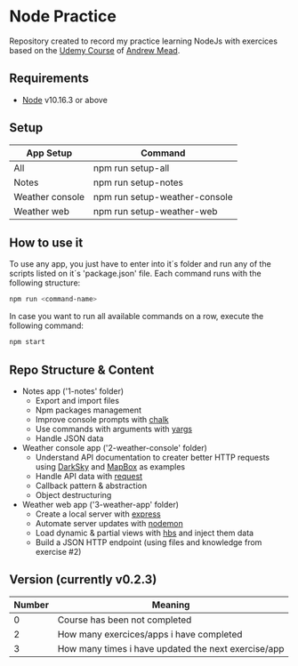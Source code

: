 # Node Practice
Repository created to record my practice learning NodeJs with exercices based on the [Udemy Course](https://www.udemy.com/course/the-complete-nodejs-developer-course-2) of [Andrew Mead](https://www.udemy.com/user/andrewmead/).

## Requirements
 - [Node](https://nodejs.org/en/download/) v10.16.3 or above

## Setup
| App Setup | Command |
| ------ | ------ |
| All | npm run setup-all |
| Notes | npm run setup-notes |
| Weather console | npm run setup-weather-console |
| Weather web | npm run setup-weather-web |

## How to use it
To use any app, you just have to enter into it´s folder and run any of the scripts listed on it´s 'package.json' file. Each command runs with the following structure:
```sh
npm run <command-name>
```
In case you want to run all available commands on a row, execute the following command:
```sh
npm start
```

## Repo Structure & Content
 - Notes app ('1-notes' folder)
    - Export and import files
    - Npm packages management
    - Improve console prompts with [chalk](https://www.npmjs.com/package/chalk)
    - Use commands with arguments with [yargs](https://www.npmjs.com/package/yargs)
    - Handle JSON data
 - Weather console app ('2-weather-console' folder)
    - Understand API documentation to creater better HTTP requests using [DarkSky](darksky.net/dev) and [MapBox](docs.mapbox.com/api) as examples
    - Handle API data with [request](https://www.npmjs.com/package/request)
    - Callback pattern & abstraction
    - Object destructuring
 - Weather web app ('3-weather-app' folder)
    - Create a local server with [express](https://www.npmjs.com/package/express)
    - Automate server updates with [nodemon](https://www.npmjs.com/package/nodemon)
    - Load dynamic & partial views with [hbs](https://www.npmjs.com/package/hbs) and inject them data
    - Build a JSON HTTP endpoint (using files and knowledge from exercise #2)

 ## Version (currently v0.2.3)
| Number | Meaning |
| ------ | ------ |
| 0 | Course has been not completed |
| 2 | How many exercices/apps i have completed |
| 3 | How many times i have updated the next exercise/app |